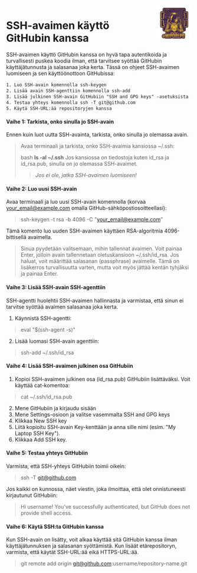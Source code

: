 <img src="repo_transparent_100.png" alt="logo" style="float: right;">

# SSH-avaimen käyttö GitHubin kanssa
SSH-avaimen käyttö GitHubin kanssa on hyvä tapa autentikoida ja turvallisesti puskea koodia ilman, että tarvitsee syöttää GitHubin käyttäjätunnusta ja salasanaa joka kerta. Tässä on ohjeet SSH-avaimen luomiseen ja sen käyttöönottoon GitHubissa:

    1. Luo SSH-avain komennolla ssh-keygen
    2. Lisää avain SSH-agenttiin komennolla ssh-add
    3. Lisää julkinen SSH-avain GitHubiin "SSH and GPG keys" -asetuksista
    4. Testaa yhteys komennolla ssh -T git@github.com
    5. Käytä SSH-URL:ää repositoryjen kanssa


#### Vaihe 1: Tarkista, onko sinulla jo SSH-avain

Ennen kuin luot uutta SSH-avainta, tarkista, onko sinulla jo olemassa avain.
>Avaa terminaali ja tarkista, onko SSH-avaimia kansiossa ~/.ssh:
>
>bash
>__ls -al ~/.ssh__
>Jos kansiossa on tiedostoja kuten id_rsa ja id_rsa.pub, sinulla on jo olemassa SSH-avaimet.
>
>>*Jos ei ole, jatka SSH-avaimen luomiseen!*

#### Vaihe 2: Luo uusi SSH-avain

Avaa terminaali ja luo uusi SSH-avain komennolla (korvaa your_email@example.com omalla GitHub-sähköpostiosoitteellasi):
>ssh-keygen -t rsa -b 4096 -C "your_email@example.com"

Tämä komento luo uuden SSH-avaimen käyttäen RSA-algoritmia 4096-bittisellä avaimella.
>Sinua pyydetään valitsemaan, mihin tallennat avaimen. Voit painaa Enter, jolloin avain tallennetaan oletuskansioon ~/.ssh/id_rsa.
>Jos haluat, voit määrittää salasanan (passphrase) avaimelle. Tämä on lisäkerros turvallisuutta varten, mutta voit myös jättää kentän tyhjäksi ja painaa Enter.

#### Vaihe 3: Lisää SSH-avain SSH-agenttiin

SSH-agentti huolehtii SSH-avaimen hallinnasta ja varmistaa, että sinun ei tarvitse syöttää avaimen salasanaa joka kerta.

1. Käynnistä SSH-agentti:
>eval "$(ssh-agent -s)"

2. Lisää luomasi SSH-avain agenttiin:
>ssh-add ~/.ssh/id_rsa

#### Vaihe 4: Lisää SSH-avaimen julkinen osa GitHubiin

1. Kopioi SSH-avaimen julkinen osa (id_rsa.pub) GitHubiin lisättäväksi. Voit käyttää cat-komentoa:
> cat ~/.ssh/id_rsa.pub

2. Mene GitHubiin ja kirjaudu sisään
3. Mene Settings-osioon ja valitse vasemmalta SSH and GPG keys
4. Klikkaa New SSH key
5. Liitä kopioitu SSH-avain Key-kenttään ja anna sille nimi (esim. "My Laptop SSH Key").
6. Klikkaa Add SSH key.


#### Vaihe 5: Testaa yhteys GitHubiin

Varmista, että SSH-yhteys GitHubiin toimii oikein:
>ssh -T git@github.com

Jos kaikki on kunnossa, näet viestin, joka ilmoittaa, että olet onnistuneesti kirjautunut GitHubiin:
>Hi username! You've successfully authenticated, but GitHub does not provide shell access.

#### Vaihe 6: Käytä SSH:ta GitHubin kanssa

Kun SSH-avain on lisätty, voit alkaa käyttää sitä GitHubin kanssa ilman käyttäjätunnuksen ja salasanan syöttämistä. Kun lisäät etärepositoryn, varmista, että käytät SSH-URL:ää eikä HTTPS-URL:ää.

>git remote add origin git@github.com:username/repository-name.git


